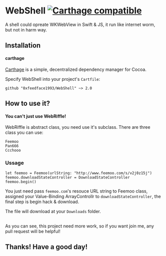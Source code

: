 # WebShell [![Carthage compatible](https://img.shields.io/badge/Carthage-compatible-4BC51D.svg?style=flat)](https://github.com/Carthage/Carthage)
A shell could opreate WKWebView in Swift &amp; JS, it run like internet worm, but not in harm way.

## Installation

#### carthage
[Carthage](https://github.com/Carthage/Carthage) is a simple, decentralized dependency manager for Cocoa.

Specify WebShell into your project's `Cartfile`:

```ogdl
github "0xfeedface1993/WebShell" ~> 2.0
```

## How to use it?

#### You can't just use WebRiffle!

WebRiffle is abstract class, you need use it's subclass. There are three class you can use:

```ogdl
Feemoo
Pan666
Ccchooo
```

### Ussage

```ogdl
let feemoo = Feemoo(urlString: "http://www.feemoo.com/s/v2j0z15j")
feemoo.downloadStateController = DownloadStateController
feemoo.begin()
```

You just need pass `feemoo.com`'s resouce URL string to Feemoo class, assigned your Value-Binding ArrayControllr to `downloadStateController`, the final step is begin hack & download.

The file will download at your `Downloads` folder.

##
As you can see, this project need more work, so if you want join me, any pull request will be helpful!

## Thanks! Have a good day!
